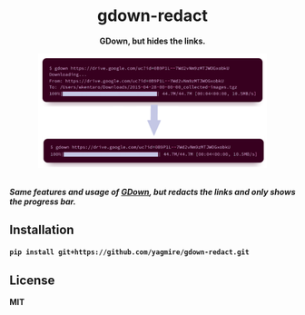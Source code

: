 <div align="center">
  <h1>gdown-redact</h1>
  <p><b></p>GDown, but hides the links.<p/><b/>
  <img src="/.readme/transform.png" width="80%">
  <br>
  <br>
</div>


*__Same features and usage of [GDown](https://github.com/wkentaro/gdown), but redacts the links and only shows the progress bar.__*



## Installation

```bash
pip install git+https://github.com/yagmire/gdown-redact.git
```

## License

MIT
